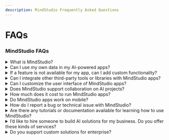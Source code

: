 ```yaml
---
description: MindStudio Frequently Asked Questions
---
```


# FAQs

### MindStudio FAQs

<details>

<summary>What is MindStudio?</summary>

[MindStudio](https://youai.ai) is the fastest way to build AI-powered apps. These apps go beyond simple chatbots. Using the no-code editor, anyone can build full web apps with onboarding screens, menus, forms, multi-step workflows, AI intelligence, custom vector databases, and more.

All apps built with MindStudio leverage AI models as the base intelligence, and you can use multiple models within the same app, letting you choose the right AI model for the right task.

Once published, your new AI app can live anywhere on the web. You can embed it into your website, use it in your own custom applications, or just share it as a link.

</details>

<details>

<summary>Can I use my own data in my AI-powered apps?</summary>

Yes. Your AIs built with MindStudio can use modern retrieval augmented generation (RAG) techniques to reference information from your own custom [Data Sources](data-sources/what-is-a-data-source.md), which are securely stored and never used for LLM training.

</details>

<details>

<summary>If a feature is not available for my app, can I add custom functionality?</summary>

While no code is required to build AIs, MindStudio is extensible by JavaScript developers, who can extend the capabilities of your AI apps with [Custom Functions](custom-functions/what-is-a-custom-function.md), unlocking limitless potential for your business or use case.

</details>

<details>

<summary>Can I integrate other third-party tools or libraries with MindStudio apps?</summary>

MindStudio is built with connectivity in mind, letting you easily integrate other apps and services to your AI Workflows. This makes it easy to incorporate AI into your organization's existing processes.

You can also integrate MindStudio easily into your own applications via API, allowing you to run headless AI Workflows within your own proprietary apps.

For a full list, see our [Functions Page.](https://youai.ai/platform/functions)

</details>

<details>

<summary>Can I customize the user interface of MindStudio apps?</summary>

Yes. All AI apps allow you to stylize the interface to match your company’s  branding. Depending on the app that you build, AIs may also have customizable onboarding screens, forms for user inputs, and end screens.

</details>

<details>

<summary>Does MindStudio support collaboration on AI projects?</summary>

Yes. Teams can add additional seats, allowing team members to view apps created by others on the team.

</details>

<details>

<summary>How much does it cost to run MindStudio apps?</summary>

MindStudio offers 3 pricing tiers:

1. **Starter:** $0/month + usage costs. Includes 3 app max, access to select LLM models, limited RAG functionality, and private apps only. 

<!---->

2. **Individual:** $20/month + usage costs. Includes unlimited apps, access to all models, full RAG functionality, and public AI access. 

<!---->

3. **Team:** $49/user/month + usage costs. Includes everything in Individual, multiple users in workspace, app embedding, API access, global logging, and deficit billing.

All prices will be reflected in a Usage/Billing dashboard and will break down the costs associated with your AI apps. For full details on pricing, please refer to our [pricing page](https://youai.ai/pricing).

</details>

<details>

<summary>Do MindStudio apps work on mobile?</summary>

Yes. All apps built with MindStudio are fully responsive, and will run properly on desktop, mobile, tablet, and embedded iframes of various sizes.

</details>

<details>

<summary>How do I report a bug or technical issue with MindStudio?</summary>

If you encounter a bug or require technical support while building, please contact our support team via the support button in the AI Editor, via [Discord](https://discord.gg/youai-mindstudio), or by emailing us ([support@mindstudio.ai](mailto:support@mindstudio.ai)).

</details>

<details>

<summary>Are there any tutorials or documentation available for learning how to use MindStudio?</summary>

Yes. Below is a list of places to visit to learn how to build AI apps with MindStudio:

* [Tutorials on YouTube](https://www.youtube.com/channel/UCvv4fwj\_uxsUZMx-Dq5W71A)
* [Access Technical Documentation](https://docs.youai.ai/youai/)
* [Sign up for a free 2-hour webinar](https://blog.youai.ai/happenings/events)
* MindStudio Certification Course

</details>

<details>

<summary>I’d like to hire someone to build AI solutions for my business. Do you offer these kinds of services?</summary>

If you are looking to hire someone to build and integrate AI into your business, we are happy to connect you with a MindStudio certified AI developer. Please contact us ([partners@mindstudio.ai](mailto:partners@mindstudio.ai)).

</details>

<details>

<summary>Do you support custom solutions for enterprise?</summary>

Yes. For enterprise solutions, please email us ([support@mindstudio.ai](mailto:support@mindstudio.ai))

</details>

